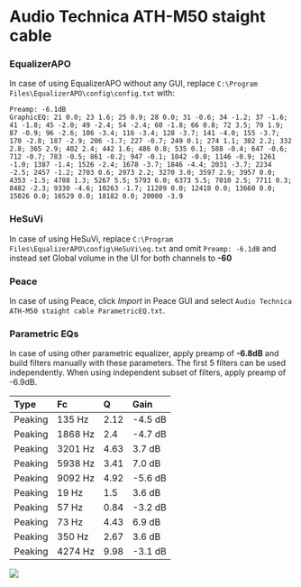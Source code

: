 # Audio Technica ATH-M50 staight cable

### EqualizerAPO
In case of using EqualizerAPO without any GUI, replace `C:\Program Files\EqualizerAPO\config\config.txt`
with:
```
Preamp: -6.1dB
GraphicEQ: 21 0.0; 23 1.6; 25 0.9; 28 0.0; 31 -0.6; 34 -1.2; 37 -1.6; 41 -1.8; 45 -2.0; 49 -2.4; 54 -2.4; 60 -1.8; 66 0.8; 72 3.5; 79 1.9; 87 -0.9; 96 -2.6; 106 -3.4; 116 -3.4; 128 -3.7; 141 -4.0; 155 -3.7; 170 -2.8; 187 -2.9; 206 -1.7; 227 -0.7; 249 0.1; 274 1.1; 302 2.2; 332 2.8; 365 2.9; 402 2.4; 442 1.6; 486 0.8; 535 0.1; 588 -0.4; 647 -0.6; 712 -0.7; 783 -0.5; 861 -0.2; 947 -0.1; 1042 -0.0; 1146 -0.9; 1261 -1.0; 1387 -1.4; 1526 -2.4; 1678 -3.7; 1846 -4.4; 2031 -3.7; 2234 -2.5; 2457 -1.2; 2703 0.6; 2973 2.2; 3270 3.0; 3597 2.9; 3957 0.0; 4353 -1.5; 4788 1.3; 5267 5.5; 5793 6.0; 6373 5.5; 7010 2.5; 7711 0.3; 8482 -2.3; 9330 -4.6; 10263 -1.7; 11289 0.0; 12418 0.0; 13660 0.0; 15026 0.0; 16529 0.0; 18182 0.0; 20000 -3.9
```

### HeSuVi
In case of using HeSuVi, replace `C:\Program Files\EqualizerAPO\config\HeSuVi\eq.txt` and omit `Preamp:
-6.1dB` and instead set Global volume in the UI for both channels to **-60**

### Peace
In case of using Peace, click *Import* in Peace GUI and select `Audio Technica ATH-M50 staight cable ParametricEQ.txt`.

### Parametric EQs
In case of using other parametric equalizer, apply preamp of **-6.8dB** and build filters manually
with these parameters. The first 5 filters can be used independently.
When using independent subset of filters, apply preamp of -6.9dB.

| Type    | Fc      |    Q | Gain    |
|:--------|:--------|:-----|:--------|
| Peaking | 135 Hz  | 2.12 | -4.5 dB |
| Peaking | 1868 Hz | 2.4  | -4.7 dB |
| Peaking | 3201 Hz | 4.63 | 3.7 dB  |
| Peaking | 5938 Hz | 3.41 | 7.0 dB  |
| Peaking | 9092 Hz | 4.92 | -5.6 dB |
| Peaking | 19 Hz   | 1.5  | 3.6 dB  |
| Peaking | 57 Hz   | 0.84 | -3.2 dB |
| Peaking | 73 Hz   | 4.43 | 6.9 dB  |
| Peaking | 350 Hz  | 2.67 | 3.6 dB  |
| Peaking | 4274 Hz | 9.98 | -3.1 dB |

![](https://raw.githubusercontent.com/jaakkopasanen/AutoEq/master/results/headphonecom/sbaf-serious/Audio%20Technica%20ATH-M50%20staight%20cable/Audio%20Technica%20ATH-M50%20staight%20cable.png)